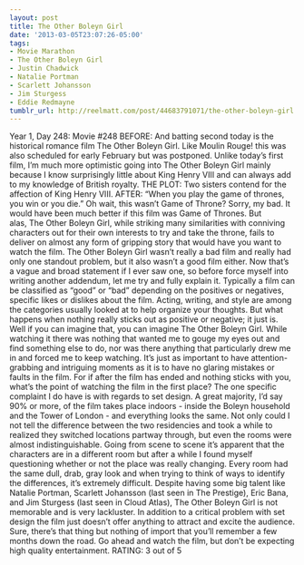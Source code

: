 ```yaml
---
layout: post
title: The Other Boleyn Girl
date: '2013-03-05T23:07:26-05:00'
tags:
- Movie Marathon
- The Other Boleyn Girl
- Justin Chadwick
- Natalie Portman
- Scarlett Johansson
- Jim Sturgess
- Eddie Redmayne
tumblr_url: http://reelmatt.com/post/44683791071/the-other-boleyn-girl
---
```



Year 1, Day 248: Movie #248
BEFORE: And batting second today is the historical romance film The Other Boleyn Girl. Like Moulin Rouge! this was also scheduled for early February but was postponed. Unlike today’s first film, I’m much more optimistic going into The Other Boleyn Girl mainly because I know surprisingly little about King Henry VIII and can always add to my knowledge of British royalty.
THE PLOT: Two sisters contend for the affection of King Henry VIII.
AFTER: “When you play the game of thrones, you win or you die.” Oh wait, this wasn’t Game of Throne? Sorry, my bad. It would have been much better if this film was Game of Thrones. But alas, The Other Boleyn Girl, while striking many similarities with conniving characters out for their own interests to try and take the throne, fails to deliver on almost any form of gripping story that would have you want to watch the film.
The Other Boleyn Girl wasn’t really a bad film and really had only one standout problem, but it also wasn’t a good film either. Now that’s a vague and broad statement if I ever saw one, so before force myself into writing another addendum, let me try and fully explain it. Typically a film can be classified as “good” or “bad” depending on the positives or negatives, specific likes or dislikes about the film. Acting, writing, and style are among the categories usually looked at to help organize your thoughts. But what happens when nothing really sticks out as positive or negative; it just is. Well if you can imagine that, you can imagine The Other Boleyn Girl. While watching it there was nothing that wanted me to gouge my eyes out and find something else to do, nor was there anything that particularly drew me in and forced me to keep watching. It’s just as important to have attention-grabbing and intriguing moments as it is to have no glaring mistakes or faults in the film. For if after the film has ended and nothing sticks with you, what’s the point of watching the film in the first place?
The one specific complaint I do have is with regards to set design. A great majority, I’d say 90% or more, of the film takes place indoors - inside the Boleyn household and the Tower of London - and everything looks the same. Not only could I not tell the difference between the two residencies and took a while to realized they switched locations partway through, but even the rooms were almost indistinguishable. Going from scene to scene it’s apparent that the characters are in a different room but after a while I found myself questioning whether or not the place was really changing. Every room had the same dull, drab, gray look and when trying to think of ways to identify the differences, it’s extremely difficult.
Despite having some big talent like Natalie Portman, Scarlett Johansson (last seen in The Prestige), Eric Bana, and Jim Sturgess (last seen in Cloud Atlas), The Other Boleyn Girl is not memorable and is very lackluster. In addition to a critical problem with set design the film just doesn’t offer anything to attract and excite the audience. Sure, there’s that thing but nothing of import that you’ll remember a few months down the road. Go ahead and watch the film, but don’t be expecting high quality entertainment.
RATING: 3 out of 5
